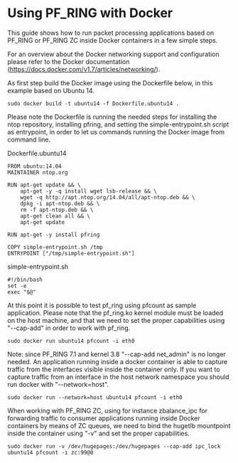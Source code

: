 # Using PF_RING with Docker
This guide shows how to run packet processing applications based on PF_RING or
PF_RING ZC inside Docker containers in a few simple steps.

For an overview about the Docker networking support and configuration please refer 
to the Docker documentation (https://docs.docker.com/v1.7/articles/networking/).

As first step build the Docker image using the Dockerfile below, in this example
based on Ubuntu 14.

```
sudo docker build -t ubuntu14 -f Dockerfile.ubuntu14 .
```

Please note the Dockerfile is running the needed steps for installing the ntop
repository, installing pfring, and setting the simple-entrypoint.sh script as
entrypoint, in order to let us commands running the Docker image from command 
line.

Dockerfile.ubuntu14
```
FROM ubuntu:14.04
MAINTAINER ntop.org

RUN apt-get update && \
    apt-get -y -q install wget lsb-release && \
    wget -q http://apt.ntop.org/14.04/all/apt-ntop.deb && \
    dpkg -i apt-ntop.deb && \
    rm -f apt-ntop.deb && \
    apt-get clean all && \
    apt-get update

RUN apt-get -y install pfring

COPY simple-entrypoint.sh /tmp
ENTRYPOINT ["/tmp/simple-entrypoint.sh"]
```

simple-entrypoint.sh
```
#!/bin/bash
set -e
exec "$@"
```

At this point it is possible to test pf_ring using pfcount as sample application.
Please note that the pf_ring.ko kernel module must be loaded on the host machine,
and that we need to set the proper capabilities using "--cap-add" in order to work 
with pf_ring.

```
sudo docker run ubuntu14 pfcount -i eth0
```

Note: since PF_RING 7.1 and kernel 3.8 "--cap-add net_admin" is no longer needed.
An application running inside a docker container is able to capture traffic from the
interfaces visible inside the container only. If you want to capture traffic from an 
interface in the host network namespace you should run docker with "--network=host".

```
sudo docker run --network=host ubuntu14 pfcount -i eth0
```

When working with PF_RING ZC, using for instance zbalance_ipc for forwarding traffic
to consumer applications running inside Docker containers by means of ZC queues, we
need to bind the hugetlb mountpoint inside the container using "-v" and set the
proper capabilities.

```
sudo docker run -v /dev/hugepages:/dev/hugepages --cap-add ipc_lock ubuntu14 pfcount -i zc:99@0
```

